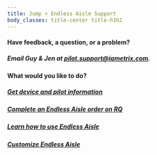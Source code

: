 ```yaml
---
title: Jump + Endless Aisle Support
body_classes: title-center title-h1h2
---
```


#### Have feedback, a question, or a problem?

##### Email Guy & Jen at [pilot.support@iqmetrix.com](mailto:pilot.support@iqmetrix.com).

#### What would you like to do?

##### [Get device and pilot information](/devices-info)

##### [Complete an Endless Aisle order on RQ](/how-to-complete-orders)

##### [Learn how to use Endless Aisle](/learn-to-use-ea)

##### [Customize Endless Aisle](/customize-ea)